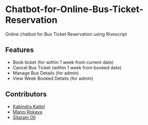 # Chatbot-for-Online-Bus-Ticket-Reservation
Online chatbot for Bus Ticket Reservation using Rivescript

## Features
- Book ticket (for within 1 week from current date)
- Cancel Bus Ticket (within 1 week from booked date)
- Manage Bus Details (for admin)
- View Week Booked Details (for admin)

## Contributors

 - [Kabindra Kattel](https://github.com/KabindraKattel)
 - [Manoj Rokaya](https://github.com/manoj014)
 - [Sitaram Oli](https://github.com/Sitaramoli1122)
